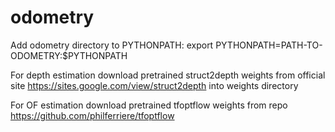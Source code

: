 # odometry

Add odometry directory to PYTHONPATH: export PYTHONPATH=PATH-TO-ODOMETRY:$PYTHONPATH

For depth estimation download pretrained struct2depth weights from official site https://sites.google.com/view/struct2depth into weights directory

For OF estimation download pretrained tfoptflow weights from repo https://github.com/philferriere/tfoptflow

